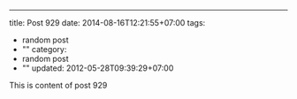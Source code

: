 ---
title: Post 929
date: 2014-08-16T12:21:55+07:00
tags:
  - random post
  - ""
category:
  - random post
  - ""
updated: 2012-05-28T09:39:29+07:00

This is content of post 929